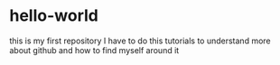 # hello-world
this is my first repository 
I have to do this tutorials to understand more about github and 
how to find myself around it
